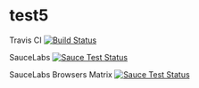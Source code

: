# test5

Travis CI
[![Build Status](https://travis-ci.org/dikareva/test5.svg?branch=master)](https://travis-ci.org/dikareva/test5)

SauceLabs
[![Sauce Test Status](https://saucelabs.com/buildstatus/dikareva_github)](https://saucelabs.com/u/dikareva_github)

SauceLabs Browsers Matrix
[![Sauce Test Status](https://saucelabs.com/browser-matrix/dikareva_github.svg)](https://saucelabs.com/u/dikareva_github)
